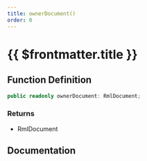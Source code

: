 ```yaml
---
title: ownerDocument()
order: 0
---
```


# {{ $frontmatter.title }}

<!--@include: ./ownerDocument_partial_header.md-->

## Function Definition

```ts
public readonly ownerDocument: RmlDocument;
```

### Returns

* RmlDocument

## Documentation

<!--@include: ./ownerDocument_partial_footer.md-->
